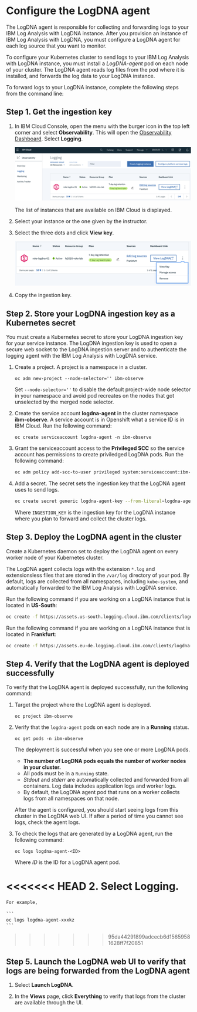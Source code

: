 # Configure the LogDNA agent

The LogDNA agent is responsible for collecting and forwarding logs to your IBM Log Analysis with LogDNA instance. After you provision an instance of IBM Log Analysis with LogDNA, you must configure a LogDNA agent for each log source that you want to monitor.

To configure your Kubernetes cluster to send logs to your IBM Log Analysis with LogDNA instance, you must install a *LogDNA-agent* pod on each node of your cluster. The LogDNA agent reads log files from the pod where it is installed, and forwards the log data to your LogDNA instance.

To forward logs to your LogDNA instance, complete the following steps from the command line:


## Step 1. Get the ingestion key

1. In IBM Cloud Console, open the menu with the burger icon in the top left corner and select **Observability**. This will open the [Observability Dashboard](https://cloud.ibm.com/observe). Select **Logging**. 

    ![](../assets/icp-logging.png)

    The list of instances that are available on IBM Cloud is displayed.

3. Select your instance or the one given by the instructor.

4. Select the three dots and click **View key**.

    ![](../assets/icp-logging-key.png)

5. Copy the ingestion key.



## Step 2. Store your LogDNA ingestion key as a Kubernetes secret

You must create a Kubernetes secret to store your LogDNA ingestion key for your service instance. The LogDNA ingestion key is used to open a secure web socket to the LogDNA ingestion server and to authenticate the logging agent with the IBM Log Analysis with LogDNA service.

1. Create a project. A project is a namespace in a cluster.

    ```
    oc adm new-project --node-selector='' ibm-observe
    ```

    Set `--node-selector=''` to disable the default project-wide node selector in your namespace and avoid pod recreates on the nodes that got unselected by the merged node selector.

2. Create the service account **logdna-agent** in the cluster namespace **ibm-observe**. A service account is in Openshift what a service ID is in IBM Cloud. Run the following command:

    ```
    oc create serviceaccount logdna-agent -n ibm-observe
    ```

4. Grant the serviceaccount access to the **Privileged SCC** so the service account has permissions to create priviledged LogDNA pods. Run the following command:

    ```sh
    oc adm policy add-scc-to-user privileged system:serviceaccount:ibm-observe:logdna-agent
    ```

5. Add a secret. The secret sets the ingestion key that the LogDNA agent uses to send logs.

    ```sh
    oc create secret generic logdna-agent-key --from-literal=logdna-agent-key=INGESTION_KEY -n ibm-observe 
    ```

    Where `INGESTION_KEY` is the ingestion key for the LogDNA instance where you plan to forward and collect the cluster logs.


## Step 3. Deploy the LogDNA agent in the cluster

Create a Kubernetes daemon set to deploy the LogDNA agent on every worker node of your Kubernetes cluster. 

The LogDNA agent collects logs with the extension `*.log` and extensionsless files that are stored in the `/var/log` directory of your pod. By default, logs are collected from all namespaces, including `kube-system`, and automatically forwarded to the IBM Log Analysis with LogDNA service.

Run the following command if you are working on a LogDNA instance that is located in **US-South**:

```sh
oc create -f https://assets.us-south.logging.cloud.ibm.com/clients/logdna-agent-ds-os.yaml -n ibm-observe
```

Run the following command if you are working on a LogDNA instance that is located in **Frankfurt**:

```sh
oc create -f https://assets.eu-de.logging.cloud.ibm.com/clients/logdna-agent-ds-os.yaml -n ibm-observe
```

## Step 4. Verify that the LogDNA agent is deployed successfully

To verify that the LogDNA agent is deployed successfully, run the following command:

1. Target the project where the LogDNA agent is deployed.

    ```
    oc project ibm-observe
    ```

2. Verify that the `logdna-agent` pods on each node are in a **Running** status.

    ```
    oc get pods -n ibm-observe
    ```


    The deployment is successful when you see one or more LogDNA pods.
    * **The number of LogDNA pods equals the number of worker nodes in your cluster.**
    * All pods must be in a `Running` state.
    * *Stdout* and *stderr* are automatically collected and forwarded from all containers. Log data includes application logs and worker logs.
    * By default, the LogDNA agent pod that runs on a worker collects logs from all namespaces on that node.

    After the agent is configured, you should start seeing logs from this cluster in the LogDNA web UI. If after a period of time you cannot see logs, check the agent logs.

3. To check the logs that are generated by a LogDNA agent, run the following command:

    ```
    oc logs logdna-agent-<ID>
    ```

    Where *ID* is the ID for a LogDNA agent pod. 

<<<<<<< HEAD
2. Select **Logging**. 
=======
    For example, 

    ```
    oc logs logdna-agent-xxxkz
    ```
>>>>>>> 95da44291899adcecb6d15659581628ff7f20851


## Step 5. Launch the LogDNA web UI to verify that logs are being forwarded from the LogDNA agent

1. Select **Launch LogDNA**.

2. In the **Views** page, click **Everything** to verify that logs from the cluster are available through the UI. 


